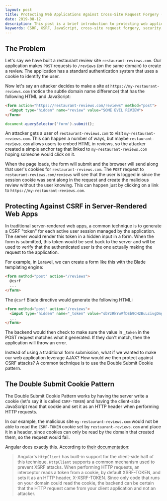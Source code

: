 ```yaml
---
layout: post
title: Protecting Web Applications Against Cross-Site Request Forgery (CSRF) Attacks
date: 2019-08-12
description: This post is a brief introduction to protecting web applications against Cross-Site Request Forgery Attacks (CSRF).
keywords: CSRF, XSRF, JavaScript, cross-site request forgery, security, double submit cookie, transparent token
---
```


## The Problem

Let's say we have built a restaurant review site `restaurant-reviews.com`. Our application makes `POST` requests to `/reviews` (on the same domain) to create a review. The application has a standard authentication system that uses a cookie to identify the user.

Now let's say an attacker decides to make a site at `https://my-restaurant-reviews.com` (notice the subtle domain name difference) that has the following HTML and JavaScript:

```html
<form action="https://restaurant-reviews.com/reviews" method="post">
  <input type="hidden" name="review" value="SOME EVIL REVIEW">
</form>
```

```js
document.querySelector('form').submit();
```

An attacker gets a user of `restaurant-reviews.com` to visit `my-restaurant-reviews.com`. This can happen a number of ways, but maybe `restaurant-reviews.com` allows users to embed HTML in reviews, so the attacker created a simple anchor tag that linked to `my-restaurant-reviews.com` hoping someone would click on it.

When the page loads, the form will submit and the browser will send along that user's cookies for `restaurant-reviews.com`. The `POST` request to `restaurant-reviews.com/reviews` will see that the user is logged in since the session cookie was sent along in the request and create the malicious review without the user knowing. This can happen just by clicking on a link to `https://my-restaurant-reviews.com`.

## Protecting Against CSRF in Server-Rendered Web Apps

In traditional server-rendered web apps, a common technique is to generate a CSRF "token" for each active user session managed by the application. The server would render this token in a hidden input in a form. When the form is submitted, this token would be sent back to the server and will be used to verify that the authenticated user is the one actually making the request to the application.

For example, in Laravel, we can create a form like this with the Blade templating engine:

```html
<form method="post" action="/reviews">
  @csrf
  ...
</form>
```

The `@csrf` Blade directive would generate the following HTML:

```html
<form method="post" action="/reviews">
  <input type="hidden" name="_token" value="sbYzRkYwVfDEb9CH2BuLcivgDng69GM9l80Ek5ux">
  ...
</form>
```

The backend would then check to make sure the value in `_token` in the POST request matches what it generated. If they don't match, then the application will throw an error.

Instead of using a traditional form submission, what if we wanted to make our web application leverage AJAX? How would we then protect against CSRF attacks? A common technique is to use the Double Submit Cookie pattern.

## The Double Submit Cookie Pattern

The Double Submit Cookie Pattern works by having the server write a cookie (let's say it is called `CSRF-TOKEN`) and having the client-side JavaScript read that cookie and set it as an HTTP header when performing HTTP requests.

In our example, the malicious site `my-restaurant-reviews.com` would not be able to read the `CSRF-TOKEN` cookie set by `restaurant-reviews.com` and place it in a header, since cookies can only be read by the domain that created them, so the request would fail.

Angular does exactly this. According to [their documentation](https://angular.io/guide/http#configuring-custom-cookieheader-names):

> Angular's `HttpClient` has built-in support for the client-side half of this technique. `HttpClient` supports a common mechanism used to prevent XSRF attacks. When performing HTTP requests, an interceptor reads a token from a cookie, by default XSRF-TOKEN, and sets it as an HTTP header, X-XSRF-TOKEN. Since only code that runs on your domain could read the cookie, the backend can be certain that the HTTP request came from your client application and not an attacker.
